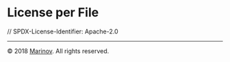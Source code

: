 # License per File

// SPDX-License-Identifier: Apache-2.0

***

© 2018 [Marinov](http://marinov.link "Marinov"). All rights reserved.
